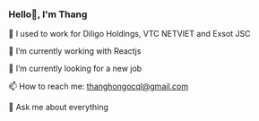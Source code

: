 ### Hello👋, I'm Thang

📅 I used to work for Diligo Holdings, VTC NETVIET and Exsot JSC

🌱 I’m currently working with Reactjs

🔭 I’m currently looking for a new job

📫 How to reach me: thanghongocql@gmail.com

💬 Ask me about everything
